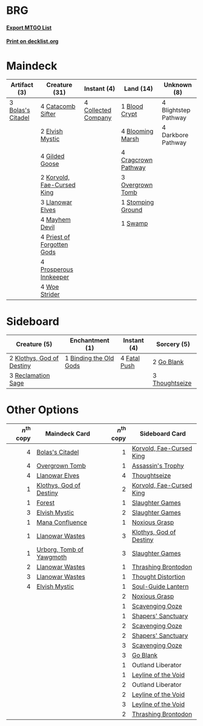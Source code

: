# BRG

#### [Export MTGO List](../collection/BRG/BRG.txt)
#### [Print on decklist.org](http://decklist.org/?deckmain=4%09Blightstep%20Pathway%0A1%09Blood%20Crypt%0A4%09Blooming%20Marsh%0A3%09Bolas's%20Citadel%0A4%09Catacomb%20Sifter%0A4%09Collected%20Company%0A4%09Cragcrown%20Pathway%0A4%09Darkbore%20Pathway%0A2%09Elvish%20Mystic%0A4%09Gilded%20Goose%0A2%09Korvold,%20Fae-Cursed%20King%0A3%09Llanowar%20Elves%0A4%09Mayhem%20Devil%0A3%09Overgrown%20Tomb%0A4%09Priest%20of%20Forgotten%20Gods%0A4%09Prosperous%20Innkeeper%0A1%09Stomping%20Ground%0A1%09Swamp%0A4%09Woe%20Strider&deckside=1%09Binding%20the%20Old%20Gods%0A4%09Fatal%20Push%0A2%09Go%20Blank%0A2%09Klothys,%20God%20of%20Destiny%0A3%09Reclamation%20Sage%0A3%09Thoughtseize)
# Maindeck

|                                        Artifact (3)                                        |                                            Creature (31)                                            |                                         Instant (4)                                          |                                          Land (14)                                           |    Unknown (8)     |
|--------------------------------------------------------------------------------------------|-----------------------------------------------------------------------------------------------------|----------------------------------------------------------------------------------------------|----------------------------------------------------------------------------------------------|--------------------|
|3 [Bolas's Citadel](http://gatherer.wizards.com/Pages/Card/Details.aspx?multiverseid=461006)|4 [Catacomb Sifter](http://gatherer.wizards.com/Pages/Card/Details.aspx?multiverseid=401839)         |4 [Collected Company](http://gatherer.wizards.com/Pages/Card/Details.aspx?multiverseid=394519)|1 [Blood Crypt](http://gatherer.wizards.com/Pages/Card/Details.aspx?multiverseid=97102)       |4 Blightstep Pathway|
|                                                                                            |2 [Elvish Mystic](http://gatherer.wizards.com/Pages/Card/Details.aspx?multiverseid=389499)           |                                                                                              |4 [Blooming Marsh](http://gatherer.wizards.com/Pages/Card/Details.aspx?multiverseid=417816)   |4 Darkbore Pathway  |
|                                                                                            |4 [Gilded Goose](http://gatherer.wizards.com/Pages/Card/Details.aspx?multiverseid=473122)            |                                                                                              |4 [Cragcrown Pathway](http://gatherer.wizards.com/Pages/Card/Details.aspx?multiverseid=491915)|                    |
|                                                                                            |2 [Korvold, Fae-Cursed King](http://gatherer.wizards.com/Pages/Card/Details.aspx?multiverseid=476047)|                                                                                              |3 [Overgrown Tomb](http://gatherer.wizards.com/Pages/Card/Details.aspx?multiverseid=405103)   |                    |
|                                                                                            |3 [Llanowar Elves](http://gatherer.wizards.com/Pages/Card/Details.aspx?multiverseid=129626)          |                                                                                              |1 [Stomping Ground](http://gatherer.wizards.com/Pages/Card/Details.aspx?multiverseid=405110)  |                    |
|                                                                                            |4 [Mayhem Devil](http://gatherer.wizards.com/Pages/Card/Details.aspx?multiverseid=461131)            |                                                                                              |1 [Swamp](http://gatherer.wizards.com/Pages/Card/Details.aspx?multiverseid=439858)            |                    |
|                                                                                            |4 [Priest of Forgotten Gods](http://gatherer.wizards.com/Pages/Card/Details.aspx?multiverseid=457227)|                                                                                              |                                                                                              |                    |
|                                                                                            |4 [Prosperous Innkeeper](http://gatherer.wizards.com/Pages/Card/Details.aspx?multiverseid=527487)    |                                                                                              |                                                                                              |                    |
|                                                                                            |4 [Woe Strider](http://gatherer.wizards.com/Pages/Card/Details.aspx?multiverseid=476374)             |                                                                                              |                                                                                              |                    |


# Sideboard

|                                            Creature (5)                                            |                                         Enchantment (1)                                         |                                      Instant (4)                                      |                                       Sorcery (5)                                       |
|----------------------------------------------------------------------------------------------------|-------------------------------------------------------------------------------------------------|---------------------------------------------------------------------------------------|-----------------------------------------------------------------------------------------|
|2 [Klothys, God of Destiny](http://gatherer.wizards.com/Pages/Card/Details.aspx?multiverseid=476471)|1 [Binding the Old Gods](http://gatherer.wizards.com/Pages/Card/Details.aspx?multiverseid=503822)|4 [Fatal Push](http://gatherer.wizards.com/Pages/Card/Details.aspx?multiverseid=423724)|2 [Go Blank](http://gatherer.wizards.com/Pages/Card/Details.aspx?multiverseid=513549)    |
|3 [Reclamation Sage](http://gatherer.wizards.com/Pages/Card/Details.aspx?multiverseid=389651)       |                                                                                                 |                                                                                       |3 [Thoughtseize](http://gatherer.wizards.com/Pages/Card/Details.aspx?multiverseid=438676)|


# Other Options

|*n*<sup>th</sup> copy|                                           Maindeck Card                                           |*n*<sup>th</sup> copy|                                          Sideboard Card                                           |
|--------------------:|---------------------------------------------------------------------------------------------------|--------------------:|---------------------------------------------------------------------------------------------------|
|                    4|[Bolas's Citadel](http://gatherer.wizards.com/Pages/Card/Details.aspx?multiverseid=461006)         |                    1|[Korvold, Fae-Cursed King](http://gatherer.wizards.com/Pages/Card/Details.aspx?multiverseid=476047)|
|                    4|[Overgrown Tomb](http://gatherer.wizards.com/Pages/Card/Details.aspx?multiverseid=405103)          |                    1|[Assassin's Trophy](http://gatherer.wizards.com/Pages/Card/Details.aspx?multiverseid=452902)       |
|                    4|[Llanowar Elves](http://gatherer.wizards.com/Pages/Card/Details.aspx?multiverseid=129626)          |                    4|[Thoughtseize](http://gatherer.wizards.com/Pages/Card/Details.aspx?multiverseid=438676)            |
|                    1|[Klothys, God of Destiny](http://gatherer.wizards.com/Pages/Card/Details.aspx?multiverseid=476471) |                    2|[Korvold, Fae-Cursed King](http://gatherer.wizards.com/Pages/Card/Details.aspx?multiverseid=476047)|
|                    1|[Forest](http://gatherer.wizards.com/Pages/Card/Details.aspx?multiverseid=439860)                  |                    1|[Slaughter Games](http://gatherer.wizards.com/Pages/Card/Details.aspx?multiverseid=290532)         |
|                    3|[Elvish Mystic](http://gatherer.wizards.com/Pages/Card/Details.aspx?multiverseid=389499)           |                    2|[Slaughter Games](http://gatherer.wizards.com/Pages/Card/Details.aspx?multiverseid=290532)         |
|                    1|[Mana Confluence](http://gatherer.wizards.com/Pages/Card/Details.aspx?multiverseid=409573)         |                    1|[Noxious Grasp](http://gatherer.wizards.com/Pages/Card/Details.aspx?multiverseid=466864)           |
|                    1|[Llanowar Wastes](http://gatherer.wizards.com/Pages/Card/Details.aspx?multiverseid=129627)         |                    3|[Klothys, God of Destiny](http://gatherer.wizards.com/Pages/Card/Details.aspx?multiverseid=476471) |
|                    1|[Urborg, Tomb of Yawgmoth](http://gatherer.wizards.com/Pages/Card/Details.aspx?multiverseid=383425)|                    3|[Slaughter Games](http://gatherer.wizards.com/Pages/Card/Details.aspx?multiverseid=290532)         |
|                    2|[Llanowar Wastes](http://gatherer.wizards.com/Pages/Card/Details.aspx?multiverseid=129627)         |                    1|[Thrashing Brontodon](http://gatherer.wizards.com/Pages/Card/Details.aspx?multiverseid=456570)     |
|                    3|[Llanowar Wastes](http://gatherer.wizards.com/Pages/Card/Details.aspx?multiverseid=129627)         |                    1|[Thought Distortion](http://gatherer.wizards.com/Pages/Card/Details.aspx?multiverseid=466871)      |
|                    4|[Elvish Mystic](http://gatherer.wizards.com/Pages/Card/Details.aspx?multiverseid=389499)           |                    1|[Soul-Guide Lantern](http://gatherer.wizards.com/Pages/Card/Details.aspx?multiverseid=476488)      |
|                     |                                                                                                   |                    2|[Noxious Grasp](http://gatherer.wizards.com/Pages/Card/Details.aspx?multiverseid=466864)           |
|                     |                                                                                                   |                    1|[Scavenging Ooze](http://gatherer.wizards.com/Pages/Card/Details.aspx?multiverseid=420783)         |
|                     |                                                                                                   |                    1|[Shapers' Sanctuary](http://gatherer.wizards.com/Pages/Card/Details.aspx?multiverseid=435362)      |
|                     |                                                                                                   |                    2|[Scavenging Ooze](http://gatherer.wizards.com/Pages/Card/Details.aspx?multiverseid=420783)         |
|                     |                                                                                                   |                    2|[Shapers' Sanctuary](http://gatherer.wizards.com/Pages/Card/Details.aspx?multiverseid=435362)      |
|                     |                                                                                                   |                    3|[Scavenging Ooze](http://gatherer.wizards.com/Pages/Card/Details.aspx?multiverseid=420783)         |
|                     |                                                                                                   |                    3|[Go Blank](http://gatherer.wizards.com/Pages/Card/Details.aspx?multiverseid=513549)                |
|                     |                                                                                                   |                    1|Outland Liberator                                                                                  |
|                     |                                                                                                   |                    1|[Leyline of the Void](http://gatherer.wizards.com/Pages/Card/Details.aspx?multiverseid=107682)     |
|                     |                                                                                                   |                    2|Outland Liberator                                                                                  |
|                     |                                                                                                   |                    2|[Leyline of the Void](http://gatherer.wizards.com/Pages/Card/Details.aspx?multiverseid=107682)     |
|                     |                                                                                                   |                    3|[Leyline of the Void](http://gatherer.wizards.com/Pages/Card/Details.aspx?multiverseid=107682)     |
|                     |                                                                                                   |                    2|[Thrashing Brontodon](http://gatherer.wizards.com/Pages/Card/Details.aspx?multiverseid=456570)     |

